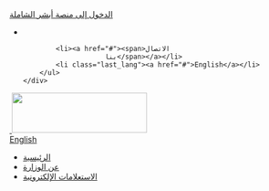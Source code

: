  <!DOCTYPE html>
<html lang="ar">

<!-- Mirrored from api.moi.gov.sa-lmd.net/wpsnone/portal/ by HTTrack Website Copier/3.x [XR&CO 2014], Tue, 31 May 2022 14:54:05 GMT -->
<head>
<meta http-equiv="Content-Type" content="text/html; charset=utf-8">
<meta http-equiv="X-UA-Compatible" content="IE=edge">
<meta name="viewport" content="width=device-width, initial-scale=1, maximum-scale=1, minimum-scale=1">
<meta name="robots" content="noindex" />
<title>وزارة الداخلية - الرئيسية</title>
<link rel="shortcut icon" type="image/x-icon" href="images/moifavicon.html" />
<link rel="stylesheet" type="text/css" href="styles/jquery.dataTables.css" />
<link rel="stylesheet" type="text/css" href="styles/dataTables.responsive.css" />
<link rel="stylesheet" type="text/css" href="styles/slider.css" />
<link rel="stylesheet" type="text/css" href="styles/fontello.css" />
<link rel="stylesheet" type="text/css" href="styles/menu-custom.css" />
<link rel="stylesheet" type="text/css" href="styles/tabs.css" />
<link rel="stylesheet" type="text/css" href="styles/base.css" />
<link rel="stylesheet" type="text/css" href="styles/custom.css" />
<link rel="stylesheet" type="text/css" href="styles/eservices_style.css" />
<link rel="stylesheet" type="text/css" href="styles/jquery-ui.min.css" />

<link rel="stylesheet" type="text/css" href="styles/style_arabic.css" />
<link rel="stylesheet" type="text/css" href="styles/font_arabic.css" />

	
<script type="text/javascript" src="ajax/jquery.min-1.11.1.js"></script>
<script type="text/javascript" src="ajax/jquery.min-1.7.2.js"></script>
<script type="text/javascript" src="ajax/browserValidator.js"></script>
<script type="text/javascript" src="ajax/responsive-switch.js"></script>
<script type="text/javascript" src="ajax/jquery.sliderTabs.js"></script>
<script type="text/javascript" src="ajax/jquery.slides.min.js"></script>
<script type="text/javascript" src="ajax/custom.js"></script>
<script type="text/javascript" src="ajax/slidesjs.initialize.js"></script>
<script type="text/javascript" src="ajax/themeBuilder.js"></script>
<script type="text/javascript" src="ajax/calendar_moi_dateConverter.js"></script>	
</head>
<body class="rtl" lang="ar">

<div class="wrapper">		
<div class="header-moi">	
<div class="absher-business-link">
	<div class="link-wrapper">
	  <div class="btnGoToBusiness">
			<a href="https://www.absher.sa/portal/landing.html" target="_new">
				<div>الدخول إلى منصة أبشر الشاملة</div> 
				<div class="red"></div>
			</a>
		</div>
		<a href="https://www.absher.sa/portal/landing.html" target="_new">
			<img src="images/arrow-1.png" alt="">
		</a>
	</div>
</div>

<div class="row">
	<div class="topnav pull-right">        	     
		<ul class="pull-right">			
			<li class="first"><span id="dateAr"> 
<script language="JavaScript">

var fixd;

function isGregLeapYear(year)
{
return year%4 == 0 && year%100 != 0 || year%400 == 0;
}


function gregToFixed(year, month, day)
{
var a = Math.floor((year - 1) / 4);
var b = Math.floor((year - 1) / 100);
var c = Math.floor((year - 1) / 400);
var d = Math.floor((367 * month - 362) / 12);

if (month <= 2)
e = 0;
else if (month > 2 && isGregLeapYear(year))
e = -1;
else
e = -2;

return 1 - 1 + 365 * (year - 1) + a - b + c + d + e + day;
}

function Hijri(year, month, day)
{
this.year = year;
this.month = month;
this.day = day;
this.toFixed = hijriToFixed;
this.toString = hijriToString;
}

function hijriToFixed()
{
return this.day + Math.ceil(29.5 * (this.month - 1)) + (this.year - 1) * 354 +
Math.floor((3 + 11 * this.year) / 30) + 227015 - 2;
}

function hijriToString()
{
var months = new Array("محرم","صفر","ربيع أول","ربيع الاخر","جمادى أول","جمادى ثانى","رجب","شعبان","رمضان","شوال","ذو القعدة","ذو الحجة");
return this.day + " " + months[this.month - 1]+ " " + this.year;
}

function fixedToHijri(f)
{
var i=new Hijri(1100, 1, 1);
i.year = Math.floor((30 * (f - 227015) + 10646) / 10631);
var i2=new Hijri(i.year, 1, 1);
var m = Math.ceil((f - 29 - i2.toFixed()) / 29.5) + 1;
i.month = Math.min(m, 12);
i2.year = i.year;
i2.month = i.month;
i2.day = 1;
i.day = f - i2.toFixed() + 1;
return i;
}

var tod=new Date();
var weekday=new Array("","  ","","","","","");
var monthname=new Array("يناير","فبراير","مارس","إبريل","مايو","يونيو","يوليو","أغسطس","سبتمبر","أكتوبر","نوفمبر","ديسمبر");

var y = tod.getFullYear();
var m = tod.getMonth();
var d = tod.getDate();
var dow = tod.getDay();
document.write(weekday[dow]  );
m++;
fixd=gregToFixed(y, m, d);
var h=new Hijri(1421, 11, 28);
h = fixedToHijri(fixd);
document.write(h.toString()+"");

</script>  

</span>
				<div id="dateDetail" style="display:none;">
					<ul>
<li id="hijriEn">هجري<p> 
<script language="JavaScript">

var fixd;

function isGregLeapYear(year)
{
return year%4 == 0 && year%100 != 0 || year%400 == 0;
}


function gregToFixed(year, month, day)
{
var a = Math.floor((year - 1) / 4);
var b = Math.floor((year - 1) / 100);
var c = Math.floor((year - 1) / 400);
var d = Math.floor((367 * month - 362) / 12);

if (month <= 2)
e = 0;
else if (month > 2 && isGregLeapYear(year))
e = -1;
else
e = -2;

return 1 - 1 + 365 * (year - 1) + a - b + c + d + e + day;
}

function Hijri(year, month, day)
{
this.year = year;
this.month = month;
this.day = day;
this.toFixed = hijriToFixed;
this.toString = hijriToString;
}

function hijriToFixed()
{
return this.day + Math.ceil(29.5 * (this.month - 1)) + (this.year - 1) * 354 +
Math.floor((3 + 11 * this.year) / 30) + 227015 - 2;
}

function hijriToString()
{
var months = new Array("محرم","صفر","ربيع أول","ربيع الاخر","جمادى أول","جمادى ثانى","رجب","شعبان","رمضان","شوال","ذو القعدة","ذو الحجة");
return this.day + " " + months[this.month - 1]+ " " + this.year;
}

function fixedToHijri(f)
{
var i=new Hijri(1100, 1, 1);
i.year = Math.floor((30 * (f - 227015) + 10646) / 10631);
var i2=new Hijri(i.year, 1, 1);
var m = Math.ceil((f - 29 - i2.toFixed()) / 29.5) + 1;
i.month = Math.min(m, 12);
i2.year = i.year;
i2.month = i.month;
i2.day = 1;
i.day = f - i2.toFixed() + 1;
return i;
}

var tod=new Date();
var weekday=new Array("","  ","","","","","");
var monthname=new Array("يناير","فبراير","مارس","إبريل","مايو","يونيو","يوليو","أغسطس","سبتمبر","أكتوبر","نوفمبر","ديسمبر");

var y = tod.getFullYear();
var m = tod.getMonth();
var d = tod.getDate();
var dow = tod.getDay();
document.write(weekday[dow]  );
m++;
fixd=gregToFixed(y, m, d);
var h=new Hijri(1421, 11, 28);
h = fixedToHijri(fixd);
document.write(h.toString()+"");

</script>  
						
					  </li>
<li id="gregorianEn">ميلادي<p>
<!DOCTYPE html PUBLIC "-//W3C//DTD XHTML 1.0 Transitional//EN" "http://www.w3.org/TR/xhtml1/DTD/xhtml1-transitional.dtd">
<html xmlns="http://www.w3.org/1999/xhtml">
<head>
<meta http-equiv="Content-Type" content="text/html; charset=utf-8" />
<title>Untitled Document</title>
</head>

<body>   
<script language="JavaScript">

var fixd;

function isGregLeapYear(year)
{
return year%4 == 0 && year%100 != 0 || year%400 == 0;
}


function gregToFixed(year, month, day)
{
var a = Math.floor((year - 1) / 4);
var b = Math.floor((year - 1) / 100);
var c = Math.floor((year - 1) / 400);
var d = Math.floor((367 * month - 362) / 12);

if (month <= 2)
e = 0;
else if (month > 2 && isGregLeapYear(year))
e = -1;
else
e = -2;

return 1 - 1 + 365 * (year - 1) + a - b + c + d + e + day;
}

function Hijri(year, month, day)
{
this.year = year;
this.month = month;
this.day = day;
this.toFixed = hijriToFixed;
this.toString = hijriToString;
}

function hijriToFixed()
{
return this.day + Math.ceil(29.5 * (this.month - 1)) + (this.year - 1) * 354 +
Math.floor((3 + 11 * this.year) / 30) + 227015 - 1;
}

function hijriToString()
{
var months = new Array("محرم","صفر","ربيع أول","ربيع ثانى","جمادى أول","جمادى ثانى","رجب","شعبان","رمضان","شوال","ذو القعدة","ذو الحجة");
return this.day + " " + months[this.month - 1]+ " " + this.year;
}

function fixedToHijri(f)
{
var i=new Hijri(1100, 1, 1);
i.year = Math.floor((30 * (f - 227015) + 10646) / 10631);
var i2=new Hijri(i.year, 1, 1);
var m = Math.ceil((f - 29 - i2.toFixed()) / 29.5) + 1;
i.month = Math.min(m, 12);
i2.year = i.year;
i2.month = i.month;
i2.day = 1;
i.day = f - i2.toFixed() + 2;
return i;
}

var tod=new Date();
var weekday=new Array("","","","","","","");
var monthname=new Array("يناير","فبراير","مارس","إبريل","مايو","يونيو","يوليو","أغسطس","سبتمبر","أكتوبر","نوفمبر","ديسمبر");

var y = tod.getFullYear();
var m = tod.getMonth();
var d = tod.getDate();
var dow = tod.getDay();
document.write(weekday[dow] + " " + d + " " + monthname[m] + " " + y);
m++;
fixd=gregToFixed(y, m, d);
var h=new Hijri(1421, 11, 28);
h = fixedToHijri(fixd);
document.write("");

</script>  
</body>

<!-- Mirrored from api.moi.gov.sa-lmd.net/wpsnone/portal/ by HTTrack Website Copier/3.x [XR&CO 2014], Tue, 31 May 2022 14:54:20 GMT -->
</html>				  </ul>
				</div>
			</li>			

			<li><a href="#"><span>الاتصال
						بنا</span></a></li>
			<li class="last_lang"><a href="#">English</a></li>
		</ul>
	</div>
</div>
	
<div class="logovp pull-left">
	<a href="#"> 
    <img src="images/absher_emblem.png" alt="" width="inherit" height="inherit" class="absher-emblem-mobile">
    <img id="logoimg" src="images/moi_logo_rtl.png" alt="" width="237" height="70" class="moi-logo-mobile">
	</a>
</div>
	
<div class="loginForm public"></div>
<div class="version_switch">
	<span class="version_switch_icon">
	</span>
	<span> <a class="arabic-link pull-right" href="#">English</a>
	</span>	
</div> 			
</div>
<!-- القائمة -->
<div class="mainnav"><div class="nav-holder">
<ul class="nav-items">
	<li class="home active" id="0">
		<a class="parent" href="index4c58.html?rZLNUsIwFIVfJRuWTm6b0JZlxkFahVFBlGbDpG2wYUhabAD16U27h8oMWeXnu2dyzhzM8QpzI47qU1hVGbFz55QHa0gojT3qPz0TNgYWPExH8xF4iQf4owPuJyym4RQgmk6GkLB4OR-9EgKMYP6f-XPAzO-bf8cc89zY2pY41ZVChToJM4B2W1ZaorwyVho7ALHbIZFVB4vcmwOUUY39-kFVtpW5VUfZoDUqDlbJptWsc1XgNJI0zCQALWiWkWAoQhFu3E0R5iIiQdSRzalFeXj2n2O_x6cz0vk8s1ibE--QS0n3afCLYbqsF9Lg9KKTGPDiinR6xPxbinlXiT32Fcs1X233e85cvdoKfVu8ulm_ar1c6ojouxWol7I-_r5ttF7Pmj-wh4pv/dz/d5/L0lHSkovd0RNQUZrQUVnQSEhLzROVkUvYXI&amp;v=Mozilla50WindowsNT100Win64x64AppleWebKit53736KHTMLlikeGeckoChrome9804758102Safari53736Windows_10">				
				<i class="homesprite home-mainmenu_home"></i> <span>الرئيسية</span>
		</a>
	</li>
	<li class="aboutmoi" id="1">
		<a class="parent" href="#" onMouseOver="setVisibility( sub1 ,  inline );" onMouseOut="setVisibility( sub1 , none );">				
				<i class="homesprite home-mainmenu_aboutmoi"></i> <span>عن الوزارة</span>
		</a>
		<div id="sub1" class="sub-nav sub-navSectors" style="display:none;" onMouseOver="setVisibility( sub1 ,  inline );" onMouseOut="setVisibility( sub1 , none );">
			<ul class="sector-levelSectors">
				<li>
					<a href="#">أهداف ومهام الوزارة</a>
					<ul class="menuSubLevel2">
					</ul></li>
				<li>
					<a href="#">الهيكل التنظيمي</a>
					<ul class="menuSubLevel2">
					</ul></li>
				<li>
					<a href="#">لمحة تاريخية</a>
					<ul class="menuSubLevel2">
					</ul></li>
				<li>
					<a href="#">عنوان الوزارة</a>
					<ul class="menuSubLevel2">
					</ul></li>
				<li>
					<a href="#">مراكز الاستقبال والتواصل الإلكتروني</a>
					<ul class="menuSubLevel2">
					</ul></li>
				<li>
					<a href="#">الأخبار</a>
					<ul class="menuSubLevel2">
					</ul></li>
				<li>
					<a href="#">تصريحات المتحدث الأمني</a>
					<ul class="menuSubLevel2">
					</ul></li>
				<li>
					<a href="#">المناقصات</a>
					<ul class="menuSubLevel2">
					</ul></li>
				<li>
					<a href="#">البلاغات الأمنية</a>
					<ul class="menuSubLevel2">
					</ul></li>
				<li>
					<a href="#">النماذج الإلكترونية</a>
					<ul class="menuSubLevel2">
					</ul></li>
				<li>
					<a href="#">الأسئلة الشائعة</a>
					<ul class="menuSubLevel2">
					</ul></li>
				<li>
					<a href="#">أنظمة وتعليمات</a>
					<ul class="menuSubLevel2">
					</ul></li>	
				<li>
					<a href="#">اتصل بنا</a>
					<ul class="menuSubLevel2">
					</ul></li>		
				<li>
					<a target="_blank" href="https://webmail.cloud.moi.gov.sa/owa">البريد الالكتروني لمنسوبي الوزارة</a>
					<ul class="menuSubLevel2">
					</ul></li>				
			</ul>
		</div>
    </li>	
	<li class="electronicinquiries" id="2">
		<a class="parent" href="#" onMouseOver="setVisibility( sub2 ,  inline );" onMouseOut="setVisibility( sub2 , none );">				
				<i class="homesprite home-mainmenu_publiceservices"></i> <span >الاستعلامات الإلكترونية</span>
		</a>
		<div id="sub2" class="sub-nav " style="display:none;" onMouseOver="setVisibility( sub2 ,  inline );" onMouseOut="setVisibility( sub2 , none );" >
        
        
        
   
   
   
   
   
   
  <ul class="sector-level" >
  
  
  
  
  
  
				<li class="moidiwan" onMouseOver="setVisibility( sub111 ,  inline );"  onMouseOut="setVisibility( sub111 , none );" id="sec-li-0">
					<h3 >ديوان وزارة الداخلية</h3>
                    
                    
                    
                    
                    
                    
                  <div id="sub111" onMouseOver="setVisibility( sub111 ,  inline );" onMouseOut="setVisibility( sub111 , none );" >
					<div  class="sector-sub sec-li-0 menu-hover" style="display:block;" id="sec-li-0">
						<ul class="left">
							<li  ><a href="#">الاستعلام
									العام عن رصيد مدفوعات الخدمات المتبقي</a> </li>
	
							<li style=""><a href="#">الاستعلام
									العام عن المعاملات</a> </li>
							
							<li  ><a href="#">
									الاستعلام العام عن طلبات التصاريح</a> </li>
						</ul>
					</div></div>
				</li>
				<li class="civilaffairs " onMouseOver="setVisibility( sub222 ,  inline );"  onMouseOut="setVisibility( sub222 , none );">
					<h3>الأحوال المدنية</h3>
                    
                    
                    
                    
                    
                    
                  <div id="sub222" style="display:none;" onMouseOver="setVisibility( sub222 ,  inline );" onMouseOut="setVisibility( sub222 , none );" >
					<div class="sector-sub sec-li-1 menu-hover" >
						<ul class="left">
							<li  ><a  href="#">الاستعلام
									العام عن أحقية القيام بالحج</a> </li>
							<li style=""><a href="#">الاستعلام عن معاملة في الاحوال المدنية
									</a> </li>
							
							
							<li style=""><a href="#">حجز موعد
									</a> </li>

							<li style=""><a href="#">الاستعلام عن صلاحية الهوية </a> </li>
						</ul>
					</div></div>
				</li>
				<li class="labourimportation" onMouseOver="setVisibility( sub333 ,  inline );"  onMouseOut="setVisibility( sub333 , none );">
					<h3>الإستقدام</h3>
                    
                    
                    
                    <div id="sub333" style="display:none;" onMouseOver="setVisibility( sub333 ,  inline );" onMouseOut="setVisibility( sub333 , none );" >
					<div class="sector-sub sec-li-2 menu-hover">
						<ul class="left">
							<li style=""><a href="#">الاستعلام
									عن طلبات تأشيرات العمل</a> </li>
						</ul>
					</div></div>
			</li>
				<li class="passports" onMouseOver="setVisibility( sub444 ,  inline );"  onMouseOut="setVisibility( sub444 , none );">
					<h3>الجوازات</h3>
                    
                    
                    <div id="sub444" style="display:none;" onMouseOver="setVisibility( sub444 ,  inline );" onMouseOut="setVisibility( sub444 , none );" >
					<div class="sector-sub sec-li-3 menu-hover">
						<ul class="left">
							<li style=""><a href="#">
									الاستعلام العام عن أحقية القيام بالحج</a> </li>
							<li style=""><a href="#">الاستعلام
									العام عن صلاحية التأمين الصحي للمقيمين فقط</a>
							</li>
							<li style=""><a href="#">الاستعلام
									عن العمالة الجديدة والزائرين</a> </li>
							<li style=""><a href="#">الاستعلام العام عن حالة تأشيرة خروج وعودة</a> </li>

							<li style=""><a href="#">الاستعلام
									العام عن البصمة</a> </li>
							<li style=""><a href="iqamaa_search.html">الاستعلام
									عن صلاحية الإقامة</a> </li>
							<li style=""><a href="#">الاستعلام عن وصول العمالة</a> </li>
							<li style=""><a href="#">حجز
									موعد</a> </li>
						</ul>
					</div></div>
				</li>
				<li class="traffic" onMouseOver="setVisibility( sub555 ,  inline );"  onMouseOut="setVisibility( sub555 , none );">
					<h3>المرور</h3>
                    
                    
                    <div id="sub555" style="display:none;" onMouseOver="setVisibility( sub555 ,  inline );" onMouseOut="setVisibility( sub555 , none );" >
					<div class="sector-sub sec-li-4 menu-hover">
						<ul class="left">
							<li style=""><a href="#">الاستعلام
									عن المخالفات المرورية</a> </li>
							<li style=""><a href="#"> الاستعلام عن تفاصيل المخالفة المرورية</a> </li>

							<li style=""><a href="#">
									الاستعلام العام عن صلاحية التأمين على المركبات</a> </li>
						</ul>
					</div></div>
				</li>
				<li class="emirates" onMouseOver="setVisibility( sub666 ,  inline );"  onMouseOut="setVisibility( sub666 , none );">
					<h3>إمارات المناطق</h3>
                    
                    
                    
                    <div id="sub666" style="display:none;" onMouseOver="setVisibility( sub666 ,  inline );" onMouseOut="setVisibility( sub666 , none );" >
					<div class="sector-sub sec-li-5 menu-hover">
						<ul class="left">
							<li style="">
								<span class="lebelcolor">إمارة المنطقة الشرقية</span> 
								<ul class="sublvl">
									<li><a href="#">الاستعلام
											عن المعاملات</a></li>
								</ul>
							</li>
							<li style="">
								<span class="lebelcolor">إمارة الحدود الشمالية</span> 
								<ul class="sublvl">
									<li><a href="#">الاستعلام
											عن المعاملات</a></li>
								</ul>
							</li>
						</ul>
					</div>
				</li>
				<li class="hajjpermit" onMouseOver="setVisibility( sub777 ,  inline );"  onMouseOut="setVisibility( sub777 , none );">
					<h3>تصاريح الحج</h3>
                    
                    
                    <div id="sub777" style="display:none;" onMouseOver="setVisibility( sub777 ,  inline );" onMouseOut="setVisibility( sub777 , none );" >
					<div class="sector-sub sec-li-6 menu-hover">
						<ul class="left">
							<li style=""><a href="#">الاستفسار عن تصريح حج</a></li>
						</ul>
					</div></div>
				</li>
			</ul>
            
            
            
            
            
            
            
            
            
		</div>
	</li>
	<li class="eservices" id="3">
		<a class="parent" href="#" onMouseOver="setVisibility( sub3 ,  inline );" onMouseOut="setVisibility( sub3 , none );">				
				<i class="homesprite home-mainmenu_eservices"></i> <span>الخدمات الإلكترونية</span>
		</a>
		<div id="sub3" class="sub-nav " style="display:none;" onMouseOver="setVisibility( sub3 ,  inline );" onMouseOut="setVisibility( sub3 , none );">
			<ul class="sector-level" id="sector-level4" style="height:51px !important;">
            
            
            
            
				<li class="civilaffairs"onMouseOver="setVisibility( sub001 ,  inline );"  onMouseOut="setVisibility( sub001 , none );" id="sec-li-7" >
					<h3>الأحوال المدنية</h3>
                    
                    
                    
                    
<div id="sub001" onMouseOver="setVisibility( sub001 ,  inline );" onMouseOut="setVisibility( sub001 , none );" >
<div class="sector-sub sec-li-7 menu-hover">
						<ul class="left">
							<li ><a href="#">الاستعلام عن التأمين الصحي</a>
								</li>
							<li ><a href="#">الاستعلام
									عن أحقية القيام بالحج</a> </li>
							<li ><a href="#">خدمة
									بيـانـاتـي</a> </li>
							<li ><a href="#">حجز
									موعد</a> </li>

							<li ><a href="#">الإبلاغ
									عن الوثائق المفقودة</a> </li>
							<li ><a href="#">خدمة
									تقدير</a> </li>
							<li ><a href="#">خدمة
									طلب و ثيقة بدل فاقد</a> </li>
							<li >
								
							</li>
							<li >
								
							</li>
						</ul>
					</div></div>
                    
                    
                    
                    
                    
                    
				</li>
                
                
                
                
                
<li class="moidiwan" onMouseOver="setVisibility( sub002 ,  inline );"  onMouseOut="setVisibility( sub002 , none );" id="sec-li-7">
					<h3>ديوان وزارة الداخلية</h3>
                    
                    
                    
<div id="sub002" style="display:none;" onMouseOver="setVisibility( sub002 ,  inline );" onMouseOut="setVisibility( sub002 , none );" > 
                   
<div class="sector-sub sec-li-8 menu-hover">
						<ul class="left">
							<li style=""><a href="#">الاستعلام
									عن رصيد مدفوعات الخدمات المتبقي</a> </li>
						</ul>
					</div></div>
				</li>
                
                
                
                
                
<li class="passports" onMouseOver="setVisibility( sub003 ,  inline );"  onMouseOut="setVisibility( sub003 , none );" id="sec-li-7">
					<h3>الجوازات</h3>
                    
                    
<div id="sub003" style="display:none;" onMouseOver="setVisibility( sub003 ,  inline );" onMouseOut="setVisibility( sub003 , none );" >                    
<div class="sector-sub sec-li-9 menu-hover">
						<ul class="left">
							<li style=""><a href="#">خدمات
									التأشيرات</a> </li>
							<li style=""><a href="#">تمديد
									تأشيرة زيارة</a> </li>
							<li style=""><a href="#">
									تجديد الإقامة</a> </li>
							<li style=""><a href="#">خدمات
									التابعين</a> </li>
							<li style=""><a href="#">تصاريح
									السفر للتابعين</a> </li>
							<li style=""><a href="#">إصدار
									الإقامة</a> </li>
							<li style=""><a href="#">نقل
									الخدمات</a> </li>
							<li style=""><a href="#">حجز
									موعد</a> </li>

							<li style=""><a href="#">إصدار جواز السفر</a> </li>
							<li style=""><a href="#">تجديد جواز السفر</a> </li>
							<li style="">
								
							</li>
							<li style="">
								
							</li>
							<li style="">
								
							</li>
							<li style="">
								
							</li>
						</ul>
					</div></div>
				</li>
                
                
                
                
                
<li class="traffic" onMouseOver="setVisibility( sub004 ,  inline );"  onMouseOut="setVisibility( sub004 , none );" id="sec-li-7">
					<h3>المرور</h3>
                    
<div id="sub004" style="display:none;" onMouseOver="setVisibility( sub004 ,  inline );" onMouseOut="setVisibility( sub004 , none );" >                    
<div class="sector-sub sec-li-10 menu-hover">
						<ul class="left">
							<li style=""><a href="#">الاستعلام
									عن وثيقة تأمين لمركبة</a> </li>
							<li style=""><a href="#">اضافة
									مستخدم لمركبة</a> </li>
							<li style=""><a href="#">إلغاء
									مستخدم المركبة</a> </li>
							<li class="" style=""><span class="lebelcolor">طلبات تفويض بإنتظار الموافقة</span> 
								<ul class="sublvl">
									<li><a href="#">طلبات
											تفويض قيادة</a></li>
									<li><a href="#">طلبات
											تفويض مستخدم فعلي</a></li>
								</ul></li>

							<li class="" style=""><span class="lebelcolor">الاستعلام عن تفاويض المركبات</span> 
								<ul class="sublvl">
									<li><a href="#">التفاويض
											على مركبات املكها</a></li>
									<li><a href="#">مركبات
											انا مفوض عليها</a></li>
								</ul></li>
							<li style=""><a href="#">خدمة
									المركبات</a> </li>
							<li style=""><a href="#">تجديد
									رخصة القيادة</a> </li>
						</ul>
					</div></div>
				</li>
<li class="publicsecurity" onMouseOver="setVisibility( sub005 ,  inline );"  onMouseOut="setVisibility( sub005 , none );" id="sec-li-7">
					<h3>الأمن العام</h3>
                    
                    
                    
<div id="sub005" style="display:none;" onMouseOver="setVisibility( sub005 ,  inline );" onMouseOut="setVisibility( sub005 , none );" >                    
<div class="sector-sub sec-li-11 menu-hover">
						<ul class="left">
							<li style=""><a href="#">التبليغ
									عن مشتبه به بالانتماء للفئات الضالة</a> </li>
							<li style=""><a href="#">الاستعلام
									عن رخص السلاح</a> </li>

							<li class="" style=""><span class="lebelcolor">الجرائم الالكترونية</span> 
								<ul class="sublvl">
									<li><a href="#">بلاغ-
											اختراق المواقع الإلكترونية</a></li>
									<li><a href="#">بلاغ-الرسائل
											البريدية الالكترونية</a></li>
									<li><a href="#">بلاغ-المشاركة
											الإلكترونية</a></li>
									<li><a href="#">بلاغ-رسائل
											القنوات الفضائية</a></li>
									<li><a href="#">الرسائل النصية</a></li>
								</ul></li>
							<li style=""><a href="#">متابعة
									البلاغات</a> </li>
						</ul>
					</div></div>
				</li>
<li class="emirates" onMouseOver="setVisibility( sub006 ,  inline );"  onMouseOut="setVisibility( sub006 , none );" id="sec-li-12" style=" display:none;">
					<h3 >الإمارات</h3>
                    
                    
<div class="emirates" id="sub006" style="display:none;" onMouseOver="setVisibility( sub006 ,  inline );" onMouseOut="setVisibility( sub006 , none );" >                    
<div class="sector-sub sec-li-12 menu-hover" >
						<ul class="left" >
							<li class="emirateofjazanprovince" onClick="doHideExp(this);" style="">
								<span class="lebelcolor">إمارة منطقة جازان</span>
								<ul class="sublvl">
									<li class="electronicservices"><a href="#">الخدمات الإلكترونية</a></li>
								</ul>
							</li>
							<li class="emirateofaseerprovince" onClick="doHideExp(this);" style="">
								<span class="lebelcolor">إمارة منطقة عسير</span>
								<ul class="sublvl">
									<li class="electronicservices"><a href="#">الخدمات الإلكترونية</a></li>
								</ul>
							</li>
							<li class="emirateofnajranprovince" onClick="doHideExp(this);" style="">
								<span class="lebelcolor">إمارة منطقة نجران</span>
								<ul class="sublvl">
									<li class="electronicservices"><a href="#">الخدمات الإلكترونية</a></li>
								</ul>
							</li>
							<li class="emirateofeasternprovince" onClick="doHideExp(this);" style="">
								<span class="lebelcolor">إمارة منطقة الشرقية</span>
								<ul class="sublvl">
									<li class="electronicservices"><a href="#">الخدمات الإلكترونية</a></li>
								</ul>
							</li>
							<li class="emirateofriyadhprovince" onClick="doHideExp(this);" style="">
								<span class="lebelcolor">إمارة منطقة الرياض</span>
								<ul class="sublvl">
									<li class="electronicservices"><a href="#">الخدمات الإلكترونية</a></li>
								</ul>
							</li>
							<li class="emirateofmakkahprovince" onClick="doHideExp(this);" style="">
								<span class="lebelcolor">إمارة منطقة مكة المكرمة</span>
								<ul class="sublvl">
									<li class="electronicservices"><a href="#">الخدمات الإلكترونية</a></li>
								</ul>
							</li>
							<li class="emirateofal-jowfprovince" onClick="doHideExp(this);" style="">
								<span class="lebelcolor">إمارة منطقة الجوف</span>
								<ul class="sublvl">
									<li class="electronicservices"><a href="#">الخدمات الإلكترونية</a></li>
								</ul>
							</li>
							<li class="emirateofal-baahaprovince" onClick="doHideExp(this);" style="">
								<span class="lebelcolor">إمارة منطقة الباحة</span>
								<ul class="sublvl">
									<li class="electronicservices"><a href="#">الخدمات الإلكترونية</a></li>
								</ul>
							</li>
							<li class="emirateofal-qasimprovince" onClick="doHideExp(this);" style="">
								<span class="lebelcolor">إمارة منطقة القصيم</span>
								<ul class="sublvl">
									<li class="electronicservices"><a href="#">الخدمات الإلكترونية</a></li>
								</ul>
							</li>
							<li class="emirateofhaelprovince" onClick="doHideExp(this);" style="">
								<span class="lebelcolor">إمارة منطقة حائل</span>
								<ul class="sublvl">
									<li class="electronicservices"><a href="#">الخدمات الإلكترونية</a></li>
								</ul>
							</li>
							<li class="emirateoftaboukprovince" onClick="doHideExp(this);" style="">
								<span class="lebelcolor">إمارة منطقة تبوك</span>
								<ul class="sublvl">
									<li class="electronicservices"><a href="#">الخدمات الإلكترونية</a></li>
								</ul>
							</li>
							<li class="emirateofnorthernborders" onClick="doHideExp(this);" style="">
								<span class="lebelcolor">إمارة منطقة الحدود الشمالية</span>
								<ul class="sublvl">
									<li class="electronicservices"><a href="#">الخدمات الإلكترونية</a></li>
								</ul>
							</li>
							<li class="emirateofal-madinahprovince" onClick="doHideExp(this);" style="">
								<span class="lebelcolor">إمارة منطقة المدينة المنورة</span>
								<ul class="sublvl">
									<li class="electronicclaim" style="display:none;"><a href="#">الإستدعاء
											الإلكتروني</a>
									</li>
									<li class="marriagerequests" style="display:none;">
										<a href="#">طلبات الزواج</a>
									</li>
									<li class="requisitionservices" style="display:none;">
										<a href="#">خدمات الاستدعاء</a>
									</li>
									<li class="inquirerequeststatus" style="display:none;">
										<a href="#">الإستعلام عن طلبات سابقة</a>
									</li>
									<li class="marriage">
										<a href="#">خدمات الزواج</a>
									</li>
									<li class="prisoners">
										<a href="#">خدمات السجناء</a>
									</li>
									<li class="burialandmortality">
										<a href="#">خدمات الدفن والوفيات</a>
									</li>
									<li class="compliants">
										<a href="#">الشكاوى</a>
									</li>
									<li class="otherrequests">
										<a href="#">طلبات أخرى</a>
									</li>
									<li class="inquiryservice">
										<a href="#">خدمة الاستعلام</a>
									</li>
									<li class="electronicservices"><a href="#">الخدمات الإلكترونية</a></li>
								</ul>
							</li>
						</ul>
					</div></div>
				</li>
                
                
                
                
                
<li class="expatriateaffairs" onMouseOver="setVisibility( sub007 ,  inline );"  onMouseOut="setVisibility( sub007 , none );" id="sec-li-7">
					<h3>الإدارة العامة لشؤون الوافدين</h3>
                    
                    
                    
                    
                    
                    
<div id="sub007" style="display:none;" onMouseOver="setVisibility( sub007 ,  inline );" onMouseOut="setVisibility( sub007 , none );" >                    
<div class="sector-sub sec-li-13 menu-hover">
						<ul class="left">
							<li style=""><a href="#">استقدام
									العوائل للمقيمين</a> </li>

							<li style=""><a href="#">حجز
									موعد</a> </li>
						</ul>
					</div></div>
                    
				</li>
                
                
                
<li class="authorization" onMouseOver="setVisibility( sub008 ,  inline );"  onMouseOut="setVisibility( sub008 , none );" id="sec-li-7">
					<h3>تفويض الخدمات الإلكترونية</h3>
                    
                    
                    
<div id="sub008" style="display:none;" onMouseOver="setVisibility( sub008 ,  inline );" onMouseOut="setVisibility( sub008 , none );" >                    
<div class="sector-sub sec-li-14 menu-hover">
						<ul class="left">
							<li style=""><a href="#">تفويض
									الخدمات الإلكترونية</a> </li>
						</ul>
					</div></div>
				</li>
                
                
                
                
                
<li class="postaldeliveryservice" onMouseOver="setVisibility( sub009 ,  inline );"  onMouseOut="setVisibility( sub009 , none );" id="sec-li-7">
					<h3>توصيل الوثائق بالبريد</h3>
                    
 
 
 
 
<div id="sub009" style="display:none;" onMouseOver="setVisibility( sub009 ,  inline );" onMouseOut="setVisibility( sub009 , none );" >                    
<div class="sector-sub sec-li-15 menu-hover">
						<ul class="left">
							<li style=""><a href="#">توصيل
									الوثائق بالبريد</a> </li>
						</ul>
					</div></div>
				</li>
			</ul>
		</div>
	</li>
	<li class="nationals" id="4">
		<a class="parent" href="#">				
				<i class="homesprite home-mainmenu_nationals"></i> <span>المواطنون</span>
		</a>
	</li>
	<li class="expats" id="5">
		<a class="parent" href="#">				
				<i class="homesprite home-mainmenu_expats"></i> <span>المقيمون</span>
		</a>
	</li>
	<li class="emirates" id="6">
		<a class="parent" href="#" onMouseOver="setVisibility( sub4 ,  inline );" onMouseOut="setVisibility( sub4 , none );">				
				<i class="homesprite home-mainmenu_emirates"></i> <span>الإمارات</span>
		</a>
		<div id="sub4" class="sub-nav sub-navSectors" style=" display:none;" onMouseOver="setVisibility( sub4 ,  inline );" onMouseOut="setVisibility( sub4 , none );">
			<ul class="sector-levelSectors">
				<li class="emirateofriyadhprovince "><a href="#">إمارة
						منطقة الرياض</a>
					<ul class="menuSubLevel2">
					</ul></li>
				<li class="emirateofmakkahprovince "><a href="#">إمارة
						منطقة مكة المكرمة</a>
					<ul class="menuSubLevel2">
					</ul></li>
				<li class="emirateofmadinahprovince "><a href="#">إمارة
						منطقة المدينة المنورة</a>
					<ul class="menuSubLevel2">
					</ul></li>
				<li class="emirateofeasternprovince "><a href="#">إمارة
						المنطقة الشرقية</a>
					<ul class="menuSubLevel2">
					</ul></li>
				<li class="emirateofal-jowfprovince "><a href="#">إمارة
						منطقة الجوف</a>
					<ul class="menuSubLevel2">
					</ul></li>
				<li class="emirateofal-baahaprovince "><a href="#">إمارة
						منطقة الباحة</a>
					<ul class="menuSubLevel2">
					</ul></li>
				<li class="emirateofaseerprovince "><a href="#">إمارة
						منطقة عسير</a>
					<ul class="menuSubLevel2">
					</ul></li>
				<li class="emirateofal-qasimprovince "><a href="#">إمارة
						منطقة القصيم</a>
					<ul class="menuSubLevel2">
					</ul></li>
				<li class="emirateofhaelprovince "><a href="#">إمارة
						منطقة حائل</a>
					<ul class="menuSubLevel2">
					</ul></li>
				<li class="emirateoftaboukprovince "><a href="#">إمارة
						منطقة تبوك</a>
					<ul class="menuSubLevel2">
					</ul></li>
				<li class="emirateofnorthernbordersprovince "><a href="#">إمارة
						منطقة الحدود الشمالية</a>
					<ul class="menuSubLevel2">
					</ul></li>
				<li class="emirateofjazanprovince "><a href="#">إمارة
						منطقة جازان</a>
					<ul class="menuSubLevel2">
					</ul></li>
				<li class="emirateofnajranprovince "><a href="#">إمارة
						منطقة نجران</a>
					<ul class="menuSubLevel2">
					</ul></li>
			</ul>
		</div>
	</li>
	<li class="sectors" id="7">
		<a class="parent" href="#" onMouseOver="setVisibility( sub5 ,  inline );" onMouseOut="setVisibility( sub5 , none );">
				<i class="homesprite home-mainmenu_sectors"></i> <span>القطاعات</span>
		</a>
		<div id="sub5" class="sub-nav sub-navSectors" style="display:none;" onMouseOver="setVisibility( sub5 ,  inline );" onMouseOut="setVisibility( sub5 , none );">
			<ul class="sector-levelSectors">
				<li class="moidiwan " style="height:auto"><a href="#">ديوان الوزارة</a>
					<ul class="menuSubLevel2">
						<li><a href="#">الإدارة
								العامة للشؤون العسكرية</a> 
							<ul class="sublvl">
							</ul></li>
						<li><a href="#">شؤون
								المناطق</a> 
							<ul class="sublvl">
							</ul></li>
						<li><a href="#">شؤون
								الوافدين</a> 
							<ul class="sublvl">
							</ul></li>
					</ul></li>
				<li class="publicsecurity " style="height:225px">
					<a href="#">الأمن
						العام</a>
					<ul class="menuSubLevel2">
						<li><a href="#">المديرية
								العامة </a> 
							<ul class="sublvl">
							</ul></li>
						<li><a href="#">الإدارة العامة للمرور</a>
							
							<ul class="sublvl">
								<li><a href="#">مرور
										الرياض</a></li>
								<li><a href="#">مرور
										المدينة المنورة</a></li>
							</ul></li>
						<li><a href="#">الشرطة</a>
							
							<ul class="sublvl">
								<li><a href="#">شرطة
										الرياض</a></li>
								<li><a href="#">شرطة
										المدينة المنورة</a></li>
								<li><a href="#">شرطة
										المنطقة الشرقية</a></li>
							</ul></li>
					</ul>
				</li>
				<li class="civildefence " style="height:74px;"><a href="#">الدفاع
						المدني</a>
					<ul class="menuSubLevel2">
						<li><a href="#">الدفاع
								المدني بالمدينة المنورة </a> 
							<ul class="sub">
							</ul></li>
					</ul></li>
				<li class="specialforces "><a href="#">قوات
						الأمن الخاصة</a>
					<ul class="menuSubLevel2">
					</ul></li>
				<li class="investigationoffice " style="border-right: 1px solid #d3d3d3;"><a href="#">المباحث
						العامة</a>
					<ul class="menuSubLevel2">
					</ul></li>
				<li class="passports"><a href="#">الجوازات</a>
					<ul class="menuSubLevel2">
					</ul></li>
				<li class="civilaffairs "><a href="#">الأحوال
						المدنية</a>
					<ul class="menuSubLevel2">
					</ul></li>
				<li class="kfsc "><a href="#">الكلية
						الأمنية</a>
					<ul class="menuSubLevel2">
					</ul></li>
				<li class="agencyforplanningandsecuritydevelopment " style=""><a href="#">وكالة الوزارة للتخطيط والتطويرالأمني</a>
					<ul class="menuSubLevel2">
					</ul></li>					
				<li class="prisons "><a href="#">السجون</a>
					<ul class="menuSubLevel2">
					</ul></li>
				<li class="nationalinformationcenter " style="height:75px;"><a href="#">مركز
						المعلومات الوطني</a>
					<ul class="menuSubLevel2">
					</ul></li>
				<li class="nationalcenterforsecurityoperations "><a href="#">المركز الوطني للعمليات الأمنية</a>
					<ul class="menuSubLevel2">
					</ul></li>
				<li class="ideologicalsecurity "><a href="#">الأمن
						الفكري</a>
					<ul class="menuSubLevel2">
					</ul></li>
				<li class="crimeresearch "><a href="#">أبحاث
						الجريمة</a>
					<ul class="menuSubLevel2">
					</ul></li>
				<li class="premisessecurity "><a href="#"> أمن المنشأت</a>
					<ul class="menuSubLevel2">
					</ul></li>
				<li class="developmentprojects "><a href="#">المشروعات
						التطويرية</a>
					<ul class="menuSubLevel2">
					</ul></li>
				<li class="saudiinterpol "><a href="#">الانتربول
						السعودي</a>
					<ul class="menuSubLevel2">
					</ul></li>
				<li class="narcoticscontrol "><a href="#">مكافحة
						المخدرات</a>
					<ul class="menuSubLevel2">
					</ul></li>
				<li class="financialinvestigation "><a href="#">التحريات
						المالية</a>
					<ul class="menuSubLevel2">
					</ul></li>
				<li class="borderguards "><a href="#">حرس
						الحدود </a>
					<ul class="menuSubLevel2">
					</ul></li>
				<li class="mujahideen "><a href="#">المجاهدين</a>
					<ul class="menuSubLevel2">
					</ul></li>
				<li class="medicalservices "><a href="#">الخدمات
						الطبية </a>
					<ul class="menuSubLevel2">
					</ul></li>
				<li class="officersclub "><a href="#">نادي
						الضباط</a>
					<ul class="menuSubLevel2">
					</ul></li>
				<li class="weaponsdepartment "><a href="#">الأسلحة
						والمتفجرات</a>
					<ul class="menuSubLevel2">
					</ul></li>
				<li class="generalsecurityaviationcommand "><a href="#">القيادة
						العامة لطيران الأمن</a>
					<ul class="menuSubLevel2">
					</ul></li>
				<li class="industrialsecurity "><a href="#">الهيئة العليا للأمن الصناعي</a></li>
			</ul>
		</div>
	</li>
	<li class="business" id="8">
		<a class="parent" href="#">				
				<i class="homesprite home-mainmenu_business"></i> <span>الأعمال</span>
		</a>
	</li>
	<li class="employment" id="9">
		<a class="parent" href="#">
				<i class="homesprite home-mainmenu_employment"></i> <span>التوظيف</span>
		</a>
	</li>
</ul>
</div>
</div>
<script language="JavaScript">
function setVisibility(id, visibility) {
document.getElementById(id).style.display = visibility;
}
</script><!-- نهاية القائمة -->

	

 <div class="container row">
			









<table class="layoutRow ibmDndRow component-container " cellpadding="0" cellspacing="0" role="presentation">
	<tr>

        
            

		<td valign="top" >
            









<table class="layoutColumn ibmDndColumn component-container id-Z7_9QGCHH42KG1A60AI72O0I51GI1 layoutNode" cellpadding="0" cellspacing="0" role="presentation">
	
	<tr>
		<td style="width:100%;" valign="top">
			<div class= component-control id-Z7_9QGCHH42KG1A60AI72O0I51GA4  ><!--customSkin2-->





































    
    

    
    

    
    
    





    
    
        
            
            <div class="container-wcm row">
<style>
@media screen and (max-width: 759px) {

div.gitex-banner{
 display: block !important;
 visibility: visible !important;
 background: none !important;
 margin: 0 !important;
 padding: 5px 0 !important;
 border-left: 0 !important;
 border-right: 0 !important;
}


}
</style>

<!-- main -->

			<div class="main pull-left">
			
		<!-- banner-->
				<div class="banner">
					<!-- slides-->
					<div id="slides">

<img src="images/1-ar.jpg" alt=""  title="">

<img src="images/2-ar.jpg" alt=""  title="">

<img src="images/3-ar.jpg" alt=""  title="">

<img src="images/4-ar.jpg" alt=""  title="">



					</div>
					<!-- /slides-->
					
					<!-- caption-->
				    <div class="caption">
				    	<h2>مرحباً</h2>
				    	<p>ماذا تريد أن تفعل اليوم؟</p>
				    </div>
				    <!-- /caption-->
				    
				   <h4 class="popular">الأكثر انتشارا </h4>
				   <!-- slidesjs-pagination-->
				   
				   
			<ul class="slidesjs-pagination" style="display:none;">
			
			<li class="slidesjs-pagination-item">
			<a title="" target="" href="#">قنوات بنكية لتفعيل حسابك</a>
							</li>
	
		

	<li class="slidesjs-pagination-item">
		<a href="#"  data-slidesjs-item="2" class="">تم نقل منصة التوظيف </a></li>





	<li class="slidesjs-pagination-item">
		<a href="#" data-slidesjs-item="2" class="">تم نقل منصة أبشر</a></li>
		
							
	
	<li class="slidesjs-pagination-item">
		<a href="#" data-slidesjs-item="2" class="">
 الوقاية من كورونا</a></li>
							

						</ul>
						<!-- /slidesjs-pagination-->
					
				</div>
				<!--/ banner -->




<div class="separator"></div>

 
</div>



        
        
    

    
        





        







    
 </div>
		</td>
	</tr>
	
	<tr>
		<td style="width:100%;" valign="top">
			<div class= component-control id-Z7_9QGCHH42KG1A60AI72O0I51GA6  ><!--customSkin2-->





































    
    

    
    

    
    
    





    
    
        
            
            <div class="container-wcm row">
<div class="rowsec">
	<div class="service-group pull-left">

		<!-- service-block 2 -->

<!-- service-block -->
<div class="service-block pull-left diwan">
	<i class="homesprite home-business pull-right"></i>
	<h4>
		<a title="" target="" href="javascript:;"><span class="arrow"></span></a>
	</h4>
	<ul class="tmp mlist">
<li>
<a href="#">



الاستعلام العام عن رصيد مدفوعات الخدمات المتبقي


</a>

</li><li>
<a href="#">



الاستعلام عن التعاميم


</a>

</li><li>
<a href="public.html">



الاستعلام العام عن طلبات التصاريح 


</a>

</li><li>
<a href="#">



الاستعلام العام عن المعاملات


</a>

</li>
	</ul>

</div>
<!-- /service-block -->

		<!-- /service-block 2 -->
		<!-- service-block 3 -->

<div class="service-block pull-right last passport">
	<i class="homesprite home-passport pull-right"></i>
	<h4>
		<a title="" target="" href="javascript:;"><span class="arrow"></span></a>
	</h4>
	<ul class="mlist"><li>
<a href="#">



خدمات التأشيرات


</a>

</li><li>
<a href="#">



تجديد الإقامة


</a>

</li><li>
<a href="#">



إصدار الإقامة


</a>

</li><li>
<a href="#">



تصاريح السفر للتابعين


</a>

</li><li>
<a href="#">



تجديد الجواز


</a>

</li><li>
<a href="#">



إصدار الجواز


</a>

</li><li>
<a href="#">



تمديد تأشيرة زيارة


</a>

</li><li>
<a href="#">



التبليغ عن تغيب العمالة المنزلية


</a>

</li><li>
<a href="#">



تفويض استلام القادمات للعمل 


</a>

</li><li>
<a href="#">



تمديد تأشيرة الزيارة الاستثنائية لليمنيين


</a>

</li><li>
<a href="#">



نقل الخدمات


</a>

</li><li>
<a href="#">



تعديل المهنة


</a>

</li><li>
<a href="#">



خدمات التابعين


</a>

</li><li>
<a href="#">



الجواز مسجل مسبقا لنفس الجنسية


</a>

</li><li>
<a href="#">



معلومات سجل السفر


</a>

</li><li>
<a href="#">



معلومات جواز السفر


</a>

</li><li>
<a href="#">



الاستعلام عن تفاويض استلام القادمات للعمل


</a>

</li><li>
<a href="#">



معلومات العنوان


</a>

</li><li>
<a href="#">



المعلومات الشخصية


</a>

</li><li>
<a href="#">



اﻻستعلام العام عن البصمة


</a>

</li><li>
<a href="#">



الاستعلام العام عن أحقية القيام بالحج


</a>

</li><li>
<a href="#">



الاستعلام العام عن صلاحية التأمين الصحي للمقيمين فقط


</a>

</li><li>
<a href="#">



الاستعلام العام عن حالة تأشيرة خروج وعودة


</a>

</li><li>
<a href="#">



الاستعلام عن وصول العمالة


</a>

</li><li>
<a href="iqamaa_search.html">



الاستعلام عن صلاحية الإقامة


</a>

</li><li>
<a href="#">



الاستعلام عن العمالة الجديدة والزائرين


</a>

</li></ul>
</div>

		<!-- /service-block 3 -->
	</div>
	<div class="service-group last pull-left">
		<!-- service-block 4 -->

<div class="service-block pull-left traffic">
	<i class="homesprite home-traffic pull-right"></i>
	<h4>
		<a title="" target="" href="javascript:;"><span class="arrow"></span></a>
	</h4>
	<ul class="mlist"><li>
<a href="#">



خدمة المركبات


</a>

</li><li>
<a href="#">



إضافة مستخدم لمركبة


</a>

</li><li>
<a href="#">



تجديد إستمارة المركبة 


</a>

</li><li>
<a href="#">



تجديد رخصة القيادة


</a>

</li><li>
<a href="#">



إلغاء مستخدم لمركبة


</a>

</li><li>
<a href="#">



طلبات تفويض قيادة بإنتظار الموافقة


</a>

</li><li>
<a href="#">



طلبات تفويض مستخدم فعلي بإنتظار الموافقة


</a>

</li><li>
<a href="#">



الإستعلام عن تفاويض مركبات أملكها 


</a>

</li><li>
<a href="#">



الإستعلام على مركبات أنا مفوض عليها


</a>

</li><li>
<a href="#">



معلومات رخصة القيادة


</a>

</li><li>
<a href="#">



الاستعلام عن المخالفات المرورية


</a>

</li><li>
<a href="#">



الاستعلام العام عن صلاحية التأمين على المركبات


</a>

</li><li>
<a href="#">



التفاويض على مركبات أملكها


</a>

</li><li>
<a href="#">



الاستعلام عن تفاصيل المخالفة المرورية


</a>

</li><li>
<a href="#">



مركبات انا مفوض عليها


</a>

</li></ul>
</div>

		<!-- /service-block 4 -->

		<!-- service-block 1 -->

<div class="service-block pull-right last civil">
	<i class="homesprite home-civil pull-right"></i>
	<h4>
		<a title="" target="" href="javascript:;"><span class="arrow"></span></a>
	</h4>
	<ul class="mlist"><li>
<a href="#">



خدمة بيـانـاتـي


</a>

</li><li>
<a href="#">



الإبلاغ عن الوثائق المفقودة


</a>

</li><li>
<a href="#">



الاستعلام عن معاملة

</a>

</li><li>
<a href="#">



حجز موعد


</a>

</li><li>
<a href="#">



خدمة التعريف بتابع


</a>

</li><li>
<a href="#">



خدمة تقدير


</a>

</li><li>
<a href="#">



الاستعلام عن التأمين الصحي


</a>

</li><li>
<a href="#">



معلومات العنوان


</a>

</li><li>
<a href="#">



المعلومات الشخصية


</a>

</li><li>
<a href="#">



خدمة تحسين


</a>

</li><li>
<a href="#">



حجز موعد


</a>

</li><li>
<a href="#">



الاستعلام العام عن أحقية القيام بالحج


</a>

</li><li>
<a href="#">



خدمة التحقق من صلاحية الهوية


</a>

</li></ul>
</div>

		<!-- /service-block 1 -->

	</div>
</div>

<style>.toggleable:nth-last-child(2){display:none !important;}</style>


					
<script language="javascript" type="text/javascript">
//<![CDATA[

var listlenghts = {"one":5, "two":5, "three":5, "four":5, "five":5, "six":5};

var expandable = true ;

var services_sector_names = 
{
"block2":"الجوازات", "block3":"المرور"
, "block4":"الأحوال المدنية", "block1":"ديوان الوزارة"
} ;	

$(document).ready(function(){

//altering the name of eServices list headers
$( div.rowsec div div h4 a ).each(function(index){
try{
tempSectorTitle = services_sector_names["block"+(index+1)] ;
if(typeof tempSectorTitle !=  undefined )
$(this).html(tempSectorTitle +  <span class="arrow"></span> );
}
catch(nex){
//alert(nex)
}
});

var expander_text = "More"
var collapse_text = "Less"
var  lnk_start =  <a title="" target="" href="javascript:;">  ;
var lnk_end =  </a>  ;

expander_text = "المزيد" ;
collapse_text = "أقل"


try
{
		listlenghts = $.map(listlenghts, function(el) { return el; });
		$( ul.mlist ).each(function(index){
		  var LiN = $(this).find( li ).length;
		  if( LiN > listlenghts[index]){    
			$( li , this).eq(listlenghts[index] - 1).nextAll().hide().addClass( toggleable );
if(expandable)
{
$(this).append( <li class="more moreLessLink">  + lnk_start + expander_text + lnk_end +  </li> );
}
		  }
		});
		
		//$( ul.mlist ).on( click , .more , function(){
                $( ul.mlist .more ).click(function(){
		if( $(this).hasClass( less ) ){    
			$(this).html(lnk_start + expander_text + lnk_end).removeClass( less );    
		}else{
			$(this).html(lnk_start + collapse_text + lnk_end).addClass( less ); 
		}

			$(this).siblings( li.toggleable ).slideToggle();

		});
}catch(pex)
{
		//alert(pex);
}	
})
//]]>
</script>
 
</div>



        
        
    

    
        





        







    
 </div>
		</td>
	</tr>
	
	<tr>
		<td style="width:100%;" valign="top">
			<div class= component-control id-Z7_9QGCHH42KG1A60AI72O0I51GA5  ><!--customSkin2-->





































    
    

    
    

    
    
    





    
    
        
            
            <div class="container-wcm row">
				<!-- /service container -->
				<div class="all-services">
                <div class="separator"></div>
                <div class="row" id="moi-service-down-banner"><a href="#">

<img src="images/baneer-221.jpg" alt=""  title=""></a></div></div>


<div class="separator"></div>






					
				
				<div class="row">
				
					<!-- schedule-appt -->
					<div class="schedule-appt pull-left collapse-block">
					
						<span class="schedule-need pull-left collapse-toggle ">احجز موعداً<span class="arrow">حدد موعدك مع أحد قطاعات الوزارة في الوقت والمكان المناسبين.</span></span>
						
<span class="schedule-make pull-left collapse-block-content ">
							
                            
                            
                            
                            
                            
                            
                             <a title="" target="" href="#"><span class="link">الأحوال المدنية</span></a>
                            <a title="" target="" href="#"><span class="link">الجوازات</span></a>
                            
                            <a title="" target="" href="#"><span class="link">استقدام العوائل</span></a>
						
							<a title="" target="" href="#"><span class="link">تصاريح الأسلحة</span></a>
							</span>
					</div>
					<!-- /schedule-appt -->
					<div class="not-sure-block pull-left  collapse-block">
						<!-- not-sure -->
<div class="not-sure pull-left collapse-toggle">
<a style="padding:0px; margin:0px" title="" target="" href="#"  class="moi-activate row pull-right">
مراكز التسجيل والتفعيل &nbsp; &nbsp;

<!--
يمكنك  تفعيل حسابك على الخدمات الإلكترونية من خلال أجهزة الخدمة الذاتية أو البنوك أو مراكز التفعيل. 
-->
<br><br>
<span class="link pull-right">المزيد...<span class="arrow"></span></span>
</a>


</div>
						<!-- /not-sure -->
						
						<!-- get-help -->
						<div class="get-help pull-right collapse-block-content">
							<h5>
<!-- a href="?1dmy&amp;mapping=%2FHome%2FHome%2Fdp-home&amp;urile=wcm%3apath%3a%2FGeneral%2FHelp%2BAR%2FPortal%2BHelp%2FHLP_Portal_%2BHelp_Default_AR"></a -->
المساعدة
</h5>
							<ul>
								<li><a href="#">

المساعدة لتسجيل وتفعيل حسابك</a></li>

								
					
								<li><a href="#" >كيف نساعدك عبر الهاتف أو البريد الإلكتروني.</a></li>
							</ul>
						</div>
						<!-- /get-help -->
					</div>
				</div>
 
</div>



        
        
    

    
        





        







    
 </div>
		</td>
	</tr>
	
	<tr>
		<td style="width:100%;" valign="top">
			<div class= component-control id-Z7_9QGCHH42KG1A60AI72O0I51GA7  ><!--customSkin2-->





































    
    

    
    

    
    
    





    
    
        
            
            <div class="container-wcm row">
<div class="row eservice-block collapse-block">
					<a class="eservice-reg pull-left collapse-toggle" href="#">سجل للحصول على الخدمات الإلكترونية، ولتتمكن من الوصول إلى جميع الخدمات بسهولة وفي أي وقت.<span class="arrow"></span></a>
					
					<!-- eservice-info -->
					<div class="eservice-info pull-right collapse-block-content">
						<h5>هناك الكثير من الأشياء التي يمكنك القيام بها بسهولة بمجرد تسجيلك:</h5>
						<ul>
							<li>إنجاز الكثير من الأعمال التي كانت تستغرق وقتاً طويلاً في دقائق.</li>
							<li>استقبال التنبيهات عندما تتطلب الأمور انتباهكم.</li>
							<li>خدمة التقدم للوظائف إلكترونياً وتقديم الشكاوى والبلاغات.</li>
						</ul>
					</div>
					<!-- /eservice-info -->
				</div>
		</div>
 
</div>



        
        
    

    
        





        







    
 </div>
		</td>
	</tr>
	 
</table>
		</td>

        
            

		<td valign="top" >
            









<table class="layoutColumn ibmDndColumn component-container id-Z7_9QGCHH42KG1A60AI72O0I51GI5 layoutNode" cellpadding="0" cellspacing="0" role="presentation">
	
	<tr>
		<td style="width:100%;" valign="top">
			<div class= component-control id-Z7_9QGCHH42KG1A60AI72O0I51GQ4  ><!--customSkin2-->





































    
    

    
    

    
    
    


    
        
            
            <div class="container-wcm row">
<div class="sidebar pull-right">
    <!-- headline new ticker -->
    <div class="news-ticker">
       <ul><li id="1">           
    <a href="#">			 
     <h3> مجلس الوزراء يعقد جلسته ـ عبر الاتصال المرئي ـ برئاسة خادم الحرمين الشريفين
</h3>
    </a>
<span id= pdate_1 ></span>

   <img src="images/281x179_19.jpg" width="260" height="168">
   <p>عقد مجلس الوزراء، جلسته اليوم ــ عبر الاتصال المرئي ــ برئاسة خادم الحرمين الشريفين الملك سلمان بن عبد العزيز آل سعود، رئيس مجلس الوزراء ـ حفظه الله ـ. . 
     <a class="more" href="#">
المزيد <span class="arrow"></span></a>
   </p>

<script>


var year =  ٢٠٢٢  ;
var month =  ٠١  ;
var day =  ١٦  ;

var engmonth="";
var engyear="";
var engday="";

switch (year)
{
case "٢٠٠٦":engyear = "2006";break;case "٢٠٠٧":engyear = "2007";break;case "٢٠٠٨":engyear = "2008";break;
case "٢٠٠٩":engyear = "2009";break;case "٢٠١٠":engyear = "2010";break;case "٢٠١١":engyear = "2011";break;
case "٢٠١٢":engyear = "2012";break;case "٢٠١٣":engyear = "2013";break;case "٢٠١٤":engyear = "2014";break;
case "٢٠١٥":engyear = "2015";break;
case "٢٠١٦":engyear = "2016";break;case "٢٠١٧":engyear = "2017";break;case "٢٠١٨":engyear = "2018";break;
default:engyear = "2022";
}

switch (month)
{
case "٠١":engmonth = "01";break;case "٠٢":engmonth = "02";break;case "٠٣":engmonth = "03";break;case "٠٤":engmonth = "04";break;case "٠٥":engmonth = "05";break;
case "٠٦":engmonth = "06";break;case "٠٧":engmonth = "07";break;case "٠٨":engmonth = "08";break;case "٠٩":engmonth = "09";break;case "١٠":engmonth = "10";break;
case "١١":engmonth = "11";break;case "١٢":engmonth = "12";break;
default:engmonth = "12";
}

switch (day)
{
case "٠١":engday = "01";break;case "٠٢":engday = "02";break;case "٠٣":engday = "03";break;case "٠٤":engday = "04";break;case "٠٥":engday = "05";break;
case "٠٦":engday = "06";break;case "٠٧":engday = "07";break;case "٠٨":engday = "08";break;case "٠٩":engday = "09";break;case "١٠":engday = "10";break;
case "١١":engday = "11";break;case "١٢":engday = "12";break;case "١٣":engday = "13";break;case "١٤":engday = "14";break;case "١٥":engday = "15";break;
case "١٦":engday = "16";break;case "١٧":engday = "17";break;case "١٨":engday = "18";break;case "١٩":engday = "19";break;case "٢٠":engday = "20";break;
case "٢١":engday = "21";break;case "٢٢":engday = "22";break;case "٢٣":engday = "23";break;case "٢٤":engday = "24";break;case "٢٥":engday = "25";break;
case "٢٦":engday = "26";break;case "٢٧":engday = "27";break;case "٢٨":engday = "28";break;case "٢٩":engday = "29";break;case "٣٠":engday = "30";break;
case "٣١":engday = "31";break;
default:
  engday = "03";
}

updateFromGregorian(engyear,engmonth,engday,  pdate_1 );


</script>
</li>


<li id="2">           
    <a href="#">			 
     <h3>مكتب تحقيق الرؤية بوزارة الداخلية ينظم ورشة عمل توعوية عن مؤشرات  الأداء في الوزارة وقطاعاتها</h3>
    </a>
<span id= pdate_2 ></span>

   <img src="#" width="260" height="168">
   <p>نظم مكتب تحقيق الرؤية بوزارة الداخلية اليوم الخميس الموافق 15 محرم 1442هـ ورشة عمل توعوية عن مؤشرات  الأداء في الوزارة وقطاعاتها ، بحضور 122 مشارك ، ويأتي ذلك في إطار الشراكة الاستراتيجية بين المكتب والمركز الوطني . 
     <a class="more" href="#">
المزيد <span class="arrow"></span></a>
   </p>

<script>


var year =  ٢٠٢٢  ;
var month =  ٠١  ;
var day =  ١٥  ;

var engmonth="";
var engyear="";
var engday="";

switch (year)
{
case "٢٠٠٦":engyear = "2006";break;case "٢٠٠٧":engyear = "2007";break;case "٢٠٠٨":engyear = "2008";break;

case "٢٠٠٩":engyear = "2009";break;case "٢٠١٠":engyear = "2010";break;case "٢٠١١":engyear = "2011";break;
case "٢٠١٢":engyear = "2012";break;case "٢٠١٣":engyear = "2013";break;case "٢٠١٤":engyear = "2014";break;
case "٢٠١٥":engyear = "2015";break;
case "٢٠١٦":engyear = "2016";break;case "٢٠١٧":engyear = "2017";break;case "٢٠١٨":engyear = "2018";break;
default:engyear = "2022";
}

switch (month)
{
case "٠١":engmonth = "01";break;case "٠٢":engmonth = "02";break;case "٠٣":engmonth = "03";break;case "٠٤":engmonth = "04";break;case "٠٥":engmonth = "05";break;
case "٠٦":engmonth = "06";break;case "٠٧":engmonth = "07";break;case "٠٨":engmonth = "08";break;case "٠٩":engmonth = "09";break;case "١٠":engmonth = "10";break;
case "١١":engmonth = "11";break;case "١٢":engmonth = "12";break;
default:engmonth = "12";
}

switch (day)
{
case "٠١":engday = "01";break;case "٠٢":engday = "02";break;case "٠٣":engday = "03";break;case "٠٤":engday = "04";break;case "٠٥":engday = "05";break;
case "٠٦":engday = "06";break;case "٠٧":engday = "07";break;case "٠٨":engday = "08";break;case "٠٩":engday = "09";break;case "١٠":engday = "10";break;
case "١١":engday = "11";break;case "١٢":engday = "12";break;case "١٣":engday = "13";break;case "١٤":engday = "14";break;case "١٥":engday = "15";break;
case "١٦":engday = "16";break;case "١٧":engday = "17";break;case "١٨":engday = "18";break;case "١٩":engday = "19";break;case "٢٠":engday = "20";break;
case "٢١":engday = "21";break;case "٢٢":engday = "22";break;case "٢٣":engday = "23";break;case "٢٤":engday = "24";break;case "٢٥":engday = "25";break;
case "٢٦":engday = "26";break;case "٢٧":engday = "27";break;case "٢٨":engday = "28";break;case "٢٩":engday = "29";break;case "٣٠":engday = "30";break;
case "٣١":engday = "31";break;
default:
  engday = "03";
}

updateFromGregorian(engyear,engmonth,engday,  pdate_2 );


</script>
</li>


<li id="3">           
    <a href="#">			 
     <h3>مجلس الوزراء يعقد جلسته ـ عبر الاتصال المرئي ـ برئاسة خادم الحرمين الشريفين</h3>
    </a>
<span id= pdate_3 ></span>

   <img src="images/281x179_17.html" width="260" height="168">
   <p>عقد مجلس الوزراء، جلسته اليوم ــ عبر الاتصال المرئي ــ برئاسة خادم الحرمين الشريفين الملك سلمان بن عبد العزيز آل سعود، رئيس مجلس الوزراء ـ حفظه الله ـ.. . 
     <a class="more" href="#">
المزيد <span class="arrow"></span></a>
   </p>

<script>


var year =  ٢٠٢٢  ;
var month =  ٠١  ;
var day =  ١٦  ;

var engmonth="";
var engyear="";
var engday="";

switch (year)
{
case "٢٠٠٦":engyear = "2006";break;case "٢٠٠٧":engyear = "2007";break;case "٢٠٠٨":engyear = "2008";break;
case "٢٠٠٩":engyear = "2009";break;case "٢٠١٠":engyear = "2010";break;case "٢٠١١":engyear = "2011";break;
case "٢٠١٢":engyear = "2012";break;case "٢٠١٣":engyear = "2013";break;case "٢٠١٤":engyear = "2014";break;
case "٢٠١٥":engyear = "2015";break;
case "٢٠١٦":engyear = "2016";break;case "٢٠١٧":engyear = "2017";break;case "٢٠١٨":engyear = "2018";break;
default:engyear = "2022";
}

switch (month)
{
case "٠١":engmonth = "01";break;case "٠٢":engmonth = "02";break;case "٠٣":engmonth = "03";break;case "٠٤":engmonth = "04";break;case "٠٥":engmonth = "05";break;
case "٠٦":engmonth = "06";break;case "٠٧":engmonth = "07";break;case "٠٨":engmonth = "08";break;case "٠٩":engmonth = "09";break;case "١٠":engmonth = "10";break;
case "١١":engmonth = "11";break;case "١٢":engmonth = "12";break;
default:engmonth = "12";
}

switch (day)
{
case "٠١":engday = "01";break;case "٠٢":engday = "02";break;case "٠٣":engday = "03";break;case "٠٤":engday = "04";break;case "٠٥":engday = "05";break;
case "٠٦":engday = "06";break;case "٠٧":engday = "07";break;case "٠٨":engday = "08";break;case "٠٩":engday = "09";break;case "١٠":engday = "10";break;
case "١١":engday = "11";break;case "١٢":engday = "12";break;case "١٣":engday = "13";break;case "١٤":engday = "14";break;case "١٥":engday = "15";break;
case "١٦":engday = "16";break;case "١٧":engday = "17";break;case "١٨":engday = "18";break;case "١٩":engday = "19";break;case "٢٠":engday = "20";break;
case "٢١":engday = "21";break;case "٢٢":engday = "22";break;case "٢٣":engday = "23";break;case "٢٤":engday = "24";break;case "٢٥":engday = "25";break;
case "٢٦":engday = "26";break;case "٢٧":engday = "27";break;case "٢٨":engday = "28";break;case "٢٩":engday = "29";break;case "٣٠":engday = "30";break;
case "٣١":engday = "31";break;
default:
  engday = "03";
}

updateFromGregorian(engyear,engmonth,engday,  pdate_3 );


</script>
</li>


   </ul>  
</div>
<div class="controls">
   <a title="" target="" href="javascript:;" class="control_prev pull-left">&lt;</a>
   <span class="count pull-left">
        <span id="current"></span>من<span id="total"></span>
   </span>
   <a title="" target="" href="javascript:;" class="control_next pull-left">&gt;</a>
</div>




 
</div>



        
        
    

    
        





        







    
 </div>
		</td>
	</tr>
	
	<tr>
		<td style="width:100%;" valign="top">
			<div class= component-control id-Z7_9QGCHH42KG1A60AI72O0I51GQ6  ><!--customSkin2-->





































    
    

    
    

    
    
    





    
    
        
            
            <div class="container-wcm row">
<div class="separator"></div>
<div class="events_box">

    <div class="events_box_header">

		
<div class="events_box_heading pull-left">تصريحات المتحدث الأمني</div>

		
<div class="events_box_link pull-right">
<a title="" target="" href="#" />استعراض الكل</a></div>
		<div class="events_box_body">
			<img " src="images/2.jpg" alt="thumbnail" width="80" height="51" align="right" style="margin-left:3px" />

<span style="font-weight:bold;"><h4> مقتل المطلوب عبدالله بن ميرزا القلاف</h4></span>

<div class="bodytext" display:block" id= pdate_1.1 ></div>
الأربعاء 7 محرم 1442<span>
صرح مصدر مسؤول برئاسة أمن الدولة بأنه نتيجة لعمليات الرصد والمتابعة الأمنية للعناصر الإرهابية ببلدة العوامية بمحافظة القطيف، فقد رصدت الجهات الأمنية</span>
<div class="more_link pull-right">
<a href="#">المزيد...</a>
</div>

</div> <!--events_box_body ends -->
</div>        




<div class="sidebar pull-right">

<a title="" target="" href="#">

<img src="images/911_w260_Ar.jpg" alt=""  title="">

</a>

</div>








<div class="sidebar pull-right">
<br>
<a title="" target="" href="#">

<img src="images/resault1_ar.jpg" alt="" width="260"  title="">

</a>

</div>








    <div class="news-list events_box" style="width:260px; height:165px !important">
		<div class="events_box_header">
			<div class="events_box_heading pull-left">فعاليات وأحداث</div>
                        <div class="events_box_link pull-right">
<a title="" target="" href="#" />استعراض الكل</a>
</div>
		</div>
	
		<ul style="width:auto !important; height:165px !important" ><li id="1">
<div class="grid-col-container">							
<div class="grid-col1-3">
<img src="images/moi-logo_event.jpg" alt="Event Thumbnail" width="65" height="65"></div>
<div class="grid-col2-3">
<h4 style="font-weight: bold !important"><a style="color: #352A25 !important" href="#">المنتدى السعودي الأول لأعمال التطوع</a></h4>
<div class="bodytext" display:block" id= eventdate_1.1 ></div>
الأربعاء 7 محرم 1442</div>

</div>
<div class="more_link pull-right"><a href="#">





المزيد... </a>


</div>
		 						
</li>


<li id="2">
<div class="grid-col-container">							
<div class="grid-col1-3">
<img src="images/logo2_event.jpg" alt="Event Thumbnail" width="65" height="65"></div>
<div class="grid-col2-3">
<h4 style="font-weight: bold !important"><a style="color: #352A25 !important" href="#">حفل تكريم متقاعدي وزارة الداخلية </a></h4>
<div class="bodytext" display:block" id= eventdate_1.2 ></div>
الأربعاء 7 محرم 1442</div>

</div>
<div class="more_link pull-right"><a href="#">المزيد... </a>


</div>
		 						
</li>


</ul>  
</div>
<div class="controls">
	<a title="" target="" href="javascript:;" class="control_prev_events pull-left">&lt;</a>

	<span class="count pull-left"><span id="event_current"></span>  من <span id="event_total"></span></span>

	<a title="" target="" href="javascript:;" class="control_next_events pull-left">&gt;</a>
</div>



<script language="javascript" type="text/javascript">
//<![CDATA[
try{
$( a[href*="gps_event_27-09-2016a_ar"] ).first().attr("href", "/wps/vanityurl/ar/nfpse").attr("target", "_blank");
}
catch(nex){
//alert(nex)
}
//]]>
</script>



 
</div>



        
        
    

    
        





        







    
 </div>
		</td>
	</tr>
	
	<tr>
		<td style="width:100%;" valign="top">
			<div class= component-control id-Z7_9QGCHH42KG1A60AI72O0I51GQ7  ><!--customSkin2-->





































    
    

    
    

    
    
    





    
    
        
            
            <div class="container-wcm row">
<div class="clearfix"></div>
<div class="servicesListHomeJob">    
<ul>

<li>
            <a href="#">


           <img src="images/1233.jpg" alt="" width="48" height="40"  title="">

                <span><em class="red">
إغلاق 

</em> باب القبول بوظائف (القوات الخاصة للأمن والحماية) 
 </span>
 <!--i class="new-alert">جديد</i--> 

            
</a>
        </li>

              <li>
            <a href="#">
              
<img src="images/Em_SpeForc-48x40.jpg" alt=""  title="">
                <span>
<em class="red">


نتائج 
</em>
القبول لوظائف (قوات الأمن الخاصة)</span>
            </a>
        </li>
    </ul>
</div>


<style>

.servicesListHomeJob {
    border-top: 9px solid #17a589;
    padding: 12px 0;
    margin-top: 15px;
    margin-bottom: 15px;
    border-bottom: 9px solid #17a589;
}

.servicesListHomeJob ul{
    list-style: none;
    padding: 0;
    margin: 0;
}

.servicesListHomeJob ul li{
    margin-bottom: 12px;
}

.servicesListHomeJob ul li:last-child{
   margin-bottom: 0;
}

.servicesListHomeJob ul a{
    padding: 3px;
    background-color: #f7f7f7;
    display: block;
    position: relative;
    min-height: 40px;
}

.servicesListHomeJob ul a img{
    display: inline-block;
    vertical-align: middle;
}

.servicesListHomeJob ul a span{
    line-height: 1.5;
    display: inline-block;
    width: 65%;
    vertical-align: middle;    
    font-size: 12px;
}

.servicesListHomeJob ul a span em.red{
    color: #d0202b;
    font-style: normal;
}

.servicesListHomeJob ul a span em.black{ 
    color: #010101;
    font-style: normal;   
}

.servicesListHomeJob ul a i.new-alert{
    display: inline-block;
    padding: .25em .4em;
    font-size: 75%;
    font-weight: 700;
    line-height: 1;
    text-align: center;
    white-space: nowrap;
    vertical-align: baseline;
    border-radius: .25rem;
    color: #fff;
  background-color: #dc3545;    
position: absolute;
top: 16px;
left: 8px;
   
}

</style>







<div class="sidebar pull-right">

<a href="#" target="_blank"  style="text-decoration:none" class="row pull-right">

<img src="images/161_moi_B_ver2.jpg" alt=""  title="">

</a>
</div>

<!--job begining -->
 
</div>



        
        
    

    
        





        







    
 </div>
		</td>
	</tr>
	 
</table>
		</td>

        
        
	</tr>
</table>
		
	


<div class="footer row"><div class="row">
	<div class="foot-logo pull-left">
		<i class="homesprite home-logo_footer_RTL"></i>
	</div>
	<ul class="foot-links pull-left">
		<li><a href="#">الأسئلة الشائعة</a></li>
		<li><a href="#">الأخبار</a></li>
		<li><a href="#">خريطة الموقع</a></li>
		<li><a href="#">شروط الإستخدام</a></li>
		<li><a href="#">سياسة الخصوصية</a></li>				
	</ul>

	<p class="foot-note pull-left">الوصلات الخارجية الموجودة في البوابة هي لأغراض مرجعية، وزارة الداخلية ليست مسؤولة عن محتويات المواقع الخارجية. جميع الحقوق محفوظة لوزارة الداخلية، المملكة العربية السعودية © <em id="footer_aryear" style="padding-left:0px; font-style:normal">1443</em>هـ - <em id="footer_enyear" style="padding-left:0px;font-style:normal">2022</em>م</p>
	<p class="foot-note nic-footer pull-left"><span>تحميل تطبيق أبشر</span> <a href="https://appsto.re/sa/4iP57.i" target="_blank"><img src="images/ios.png"></a> <a href="https://play.google.com/store/apps/details?id=sa.gov.moi" target="_blank"><img src="images/android.png"></a></p>
	<div class="footer-sendfeedback">
		<a href="https://www.absher.sa/portal/landing.html" class="feedback pull-right">للشكاوى والإقتراحات</a>
		<div class="social-block pull-right">
			<ul>
				<li class="pull-left"><a target="_blank" href="http://www.youtube.com/user/moigovsa"><i class="homesprite home-youtube-circle-32"></i></a></li>
				<li class="pull-left"><a target="_blank" href="http://www.facebook.com/moi.eServices"><i class="homesprite home-facebook-circle-32"></i></a></li>
				<li class="pull-left"><a target="_blank" href="https://twitter.com/#!/MOIeServices"><i class="homesprite home-twitter-32"></i></a></li>
			</ul>
		</div>
	</div>
</div>
<div class="footer-nic">
	<p class="foot-note nic-footer"><img src="images/nic_footer_logo.png">تطوير وتشغيل مركز المعلومات الوطني</p>
</div></div>









   
<script type="text/javascript" src="ajax/newsslider.js"></script>
<script type="text/javascript" src="ajax/custom-expand.js"></script>
</body>
</html>
ly configurable, with an integrated help" />
	<meta name="keywords" content="httrack, HTTRACK, HTTrack, winhttrack, WINHTTRACK, WinHTTrack, offline browser, web mirror utility, aspirateur web, surf offline, web capture, www mirror utility, browse offline, local  site builder, website mirroring, aspirateur www, internet grabber, capture de site web, internet tool, hors connexion, unix, dos, windows 95, windows 98, solaris, ibm580, AIX 4.0, HTS, HTGet, web aspirator, web aspirateur, libre, GPL, GNU, free software" />
	<title>List of available projects - HTTrack Website Copier</title>
	<!-- Mirror and index made by HTTrack Website Copier/3.49-2 [XR&CO'2014] -->

	<style type="text/css">
	<!--

body {
	margin: 0;  padding: 0;  margin-bottom: 15px;  margin-top: 8px;
	background: #77b;
}
body, td {
	font: 14px "Trebuchet MS", Verdana, Arial, Helvetica, sans-serif;
	}

#subTitle {
	background: #000;  color: #fff;  padding: 4px;  font-weight: bold; 
	}

#siteNavigation a, #siteNavigation .current {
	font-weight: bold;  color: #448;
	}
#siteNavigation a:link    { text-decoration: none; }
#siteNavigation a:visited { text-decoration: none; }

#siteNavigation .current { background-color: #ccd; }

#siteNavigation a:hover   { text-decoration: none;  background-color: #fff;  color: #000; }
#siteNavigation a:active  { text-decoration: none;  background-color: #ccc; }


a:link    { text-decoration: underline;  color: #00f; }
a:visited { text-decoration: underline;  color: #000; }
a:hover   { text-decoration: underline;  color: #c00; }
a:active  { text-decoration: underline; }

#pageContent {
	clear: both;
	border-bottom: 6px solid #000;
	padding: 10px;  padding-top: 20px;
	line-height: 1.65em;
	background-image: url(backblue.gif);
	background-repeat: no-repeat;
	background-position: top right;
	}

#pageContent, #siteNavigation {
	background-color: #ccd;
	}


.imgLeft  { float: left;   margin-right: 10px;  margin-bottom: 10px; }
.imgRight { float: right;  margin-left: 10px;   margin-bottom: 10px; }

hr { height: 1px;  color: #000;  background-color: #000;  margin-bottom: 15px; }

h1 { margin: 0;  font-weight: bold;  font-size: 2em; }
h2 { margin: 0;  font-weight: bold;  font-size: 1.6em; }
h3 { margin: 0;  font-weight: bold;  font-size: 1.3em; }
h4 { margin: 0;  font-weight: bold;  font-size: 1.18em; }

.blak { background-color: #000; }
.hide { display: none; }
.tableWidth { min-width: 400px; }

.tblRegular       { border-collapse: collapse; }
.tblRegular td    { padding: 6px;  background-image: url(fade.gif);  border: 2px solid #99c; }
.tblHeaderColor, .tblHeaderColor td { background: #99c; }
.tblNoBorder td   { border: 0; }


// -->
</style>

</head>

<body>
<table width="76%" border="0" align="center" cellspacing="0" cellpadding="3" class="tableWidth">
	<tr>
	<td id="subTitle">HTTrack Website Copier - Open Source offline browser</td>
	</tr>
</table>
<table width="76%" border="0" align="center" cellspacing="0" cellpadding="0" class="tableWidth">
<tr class="blak">
<td>
	<table width="100%" border="0" align="center" cellspacing="1" cellpadding="0">
	<tr>
	<td colspan="6"> 
		<table width="100%" border="0" align="center" cellspacing="0" cellpadding="10">
		<tr> 
		<td id="pageContent"> 
<!-- ==================== End prologue ==================== -->


<h1 ALIGN=Center>Index of locally available projects:</H1>
  <table border="0" width="100%" cellspacing="1" cellpadding="0">
		<TH>
		<BR/>
			Web Sites taiger
		</TH>
		<TR>
		  <TD BACKGROUND="fade.gif">
                    &middot; <A HREF="MY%20NOW%20Web%20Sites/index.html">MY NOW Web Sites</A>
   		  </TD>
		</TR>
	</TABLE>
	<BR>
	<H6 ALIGN="RIGHT">
         <I>Mirror and index made by HTTrack Website Copier [XR&CO'2008]</I>
	</H6>
	<!-- Mirror and index made by HTTrack Website Copier/3.49-2 [XR&CO'2014] -->
	<!-- Thanks for using HTTrack Website Copier! -->

<!-- ==================== Start epilogue ==================== -->
		</td>
		</tr>
		</table>
	</td>
	</tr>
	</table>
</td>
</tr>
</table>

<table width="76%" border="0" align="center" valign="bottom" cellspacing="0" cellpadding="0">
	<tr>
	<td id="footer"><small>&copy; 2008 Xavier Roche & other contributors - Web Design: Leto Kauler.</small></td>
	</tr>
</table>

</body>

</
